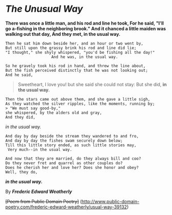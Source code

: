 # _The Unusual Way_

 **There was once a little man, and his rod and line he took,
    For he said, "I'll go a-fishing in the neighboring brook."
    And it chanced a little maiden was walking out that day,
                        And they met, in the usual way.**

    Then he sat him down beside her, and an hour or two went by,
    But still upon the grassy brink his rod and line did lie;
    "I thought," she shyly whispered, "you'd be fishing all the day!"
                        And he was, in the usual way.

    So he gravely took his rod in hand, and threw the line about,
    But the fish perceived distinctly that he was not looking out;
    And he said, 
> Sweetheart, I love you! 
    but she said she could not stay:
    But she did, 
   **in the usual way.**

    Then the stars came out above them, and she gave a little sigh,
    As they watched the silver ripples, like the moments, running by;
    > "We must say good-by," 
    she whispered, by the alders old and gray,
    And they did, 
 _in the usual way._

    And day by day beside the stream they wandered to and fro,
    And day by day the fishes swam securely down below;
    Till this little story ended, as such little stories may,
     Very much--in the usual way.

    And now that they are married, do they always bill and coo?
    Do they never fret and quarrel as other couples do?
    Does he cherish her and love her? Does she honor and obey?
    Well, they do, 
   **_in the usual way._**
    
By **_Frederic Edward Weatherly_**

~~[Poem from Public Domain Poetry]~~ (http://www.public-domain-poetry.com/frederic-edward-weatherly/usual-way-39132)
